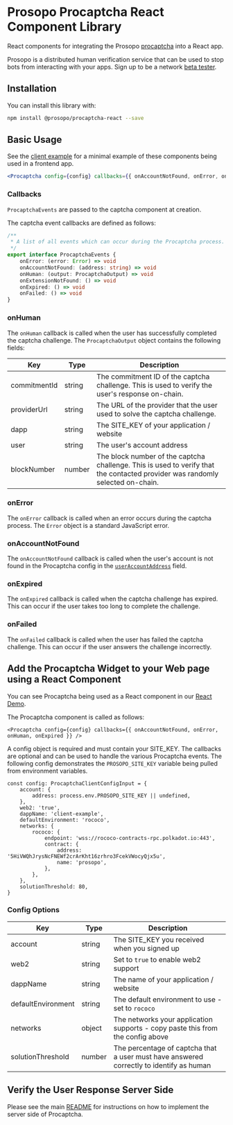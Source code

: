 # Prosopo Procaptcha React Component Library

React components for integrating the Prosopo [procaptcha](https://github.com/prosopo/procaptcha) into a React app.

Prosopo is a distributed human verification service that can be used to stop bots from interacting with your apps.
Sign up to be a network [beta tester](https://prosopo.io/#signup).

## Installation

You can install this library with:

```bash
npm install @prosopo/procaptcha-react --save
```

## Basic Usage

See the [client example](https://github.com/prosopo/client-example) for a minimal example of these components being used
in a frontend app.

```jsx
<Procaptcha config={config} callbacks={{ onAccountNotFound, onError, onHuman, onExpired }} />
```

### Callbacks

`ProcaptchaEvents` are passed to the captcha component at creation.

The captcha event callbacks are defined as follows:

```typescript
/**
 * A list of all events which can occur during the Procaptcha process.
 */
export interface ProcaptchaEvents {
    onError: (error: Error) => void
    onAccountNotFound: (address: string) => void
    onHuman: (output: ProcaptchaOutput) => void
    onExtensionNotFound: () => void
    onExpired: () => void
    onFailed: () => void
}
```

### onHuman

The `onHuman` callback is called when the user has successfully completed the captcha challenge. The `ProcaptchaOutput`
object contains the following fields:

| Key          | Type   | Description                                                                                                                   |
| ------------ | ------ | ----------------------------------------------------------------------------------------------------------------------------- |
| commitmentId | string | The commitment ID of the captcha challenge. This is used to verify the user's response on-chain.                              |
| providerUrl  | string | The URL of the provider that the user used to solve the captcha challenge.                                                    |
| dapp         | string | The SITE_KEY of your application / website                                                                                    |
| user         | string | The user's account address                                                                                                    |
| blockNumber  | number | The block number of the captcha challenge. This is used to verify that the contacted provider was randomly selected on-chain. |

### onError

The `onError` callback is called when an error occurs during the captcha process. The `Error` object is a standard
JavaScript error.

### onAccountNotFound

The `onAccountNotFound` callback is called when the user's account is not found in the Procaptcha config in
the [`userAccountAddress`](https://github.com/prosopo/captcha/blob/0bb4850adfe2b995dc16f7dd18e6ea844a0b6997/packages/types/src/config/config.ts#L116) field.

### onExpired

The `onExpired` callback is called when the captcha challenge has expired. This can occur if the user takes too long to
complete the challenge.

### onFailed

The `onFailed` callback is called when the user has failed the captcha challenge. This can occur if the user answers the
challenge incorrectly.

## Add the Procaptcha Widget to your Web page using a React Component

You can see Procaptcha being used as a React component in
our [React Demo](https://github.com/prosopo/captcha/blob/main/demos/client-example/src/App.tsx).

The Procaptcha component is called as follows:

```tsx
<Procaptcha config={config} callbacks={{ onAccountNotFound, onError, onHuman, onExpired }} />
```

A config object is required and must contain your SITE_KEY. The callbacks are optional and can be used to handle the
various Procaptcha events. The following config demonstrates the `PROSOPO_SITE_KEY` variable being pulled from
environment variables.

```tsx
const config: ProcaptchaClientConfigInput = {
    account: {
        address: process.env.PROSOPO_SITE_KEY || undefined,
    },
    web2: 'true',
    dappName: 'client-example',
    defaultEnvironment: 'rococo',
    networks: {
        rococo: {
            endpoint: 'wss://rococo-contracts-rpc.polkadot.io:443',
            contract: {
                address: '5HiVWQhJrysNcFNEWf2crArKht16zrhro3FcekVWocyQjx5u',
                name: 'prosopo',
            },
        },
    },
    solutionThreshold: 80,
}
```

### Config Options

| Key                | Type   | Description                                                                             |
| ------------------ | ------ | --------------------------------------------------------------------------------------- |
| account            | string | The SITE_KEY you received when you signed up                                            |
| web2               | string | Set to `true` to enable web2 support                                                    |
| dappName           | string | The name of your application / website                                                  |
| defaultEnvironment | string | The default environment to use - set to `rococo`                                        |
| networks           | object | The networks your application supports - copy paste this from the config above          |
| solutionThreshold  | number | The percentage of captcha that a user must have answered correctly to identify as human |

## Verify the User Response Server Side

Please see the main [README](https://github.com/prosopo/captcha/blob/main/README.md) for instructions on how to implement the server side of Procaptcha.

